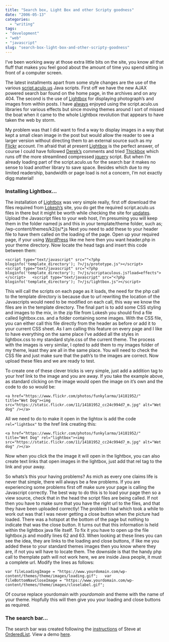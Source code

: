 ```yaml
---
title: "Search box, Light Box and other Scripty goodness"
date: "2006-05-13"
categories:
  - "writing"
tags:
- "development"
- "web"
- "javascript"
slug: "search-box-light-box-and-other-scripty-goodness"
---
```


I’ve been working away at those extra little bits on the site, you know all that fluff that makes you feel good about the amount of time you spend sitting in front of a computer screen.

The latest installments apart from some style changes are the use of the various [script.aculo.us][1] Java scripts. First off we have the new AJAX powered search bar found on the home page, in the archives and on any 404. The second is the use of [Lightbox][2] for displaying photograph’s and images from within posts.
I have [always][3] enjoyed using the script.aculo.us libraries for various effects but since moving themes around I sort of missed the boat when it came to the whole Lightbox revolution that appears to have taken the web by storm.

My problem was that I did want to find a way to display images in a way that kept a small clean image in the post but would allow the reader to see a larger version without directing them to an external source such as my [Flickr][4] account. I’m afraid that at present [Lightbox][5] is the perfect answer, of course I could have followed [Derek’s][6] comments and tried [Thickbox][7] which runs off the more streamlined compressed [jquery][8] script. But when I’m already loading part of the script.aculo.us for the search bar it makes no sense to load another library to save space. Besides which due to my limited readership, bandwidth or page load is not a concern, I’m not exactly digg material!

### Installing Lightbox…

 <!-- [![Wet dog][image-1]][9] -->

The installation of [Lightbox][10] was very simple really, first off download the files required from [Lokesh’s][11] site, you do get the required script.aculo.us files in there but it might be worth while checking the site for [updates][12].
Upload the Javascript files to your web host, I’m presuming you will keep them in the folder named js and this in your template/theme folder, such as; /wp-content/themes/k2/js/\*.js
Next you need to add these to your header file to have them called on the loading of the page. Open up your required page, if your using [WordPress][13] like me here then you want header.php in your theme directory. Now locate the head tags and insert this code between them:

`<script type="text/javascript" src=""<?php bloginfo('template_directory'); ?>/js/prototype.js"></script>   <script type="text/javascript" src="<?php bloginfo('template_directory'); ?>/js/scriptaculous.js?load=effects"></script>   <script type="text/javascript" src="<?php bloginfo('template_directory'); ?>/js/lightbox.js"></script>`

This will call the scripts on each page as it loads, the need for the php call to the template directory is because due to url rewriting the location of the Javascripts would need to be modified on each call, this way we know the files are in the template directory.
The final part is to add some CSS styling and images to the mix, in the zip file from Lokesh you should find a file called lightbox.css. and a folder containing some images.
With the CSS file, you can either call this file directly from the header as before or add it to your current CSS sheet. As I am calling this feature on every page and I like to have everything on the same place I’ve added all the styles in lightbox.css to my standard style.css of the current theme.
The process with the images is very similar, I opted to add them to my images folder of my theme, least they are all in the same place. You will need to check the CSS file and just make sure that the path’s to the images are correct. Now upload these files and we are ready to test.

To create one of these clever tricks is very simple, just add a addition tag to your href link to the image and you are away. If you take the example above, as standard clicking on the image would open the image on it’s own and the code to do so would be:

`<a href="https://www.flickr.com/photos/funkylarma/14181952/" title="Wet Dog"><img src="https://static.flickr.com/11/14181952_cc24c994d7_m.jpg" alt="Wet dog" /></a>`

All we need to do to make it open in the lightox is add the code `rel="lightbox"` to the href link creating this:

`<a href="https://www.flickr.com/photos/funkylarma/14181952/" title="Wet Dog" rel="lightbox"><img src="https://static.flickr.com/11/14181952_cc24c994d7_m.jpg" alt="Wet dog" /></a>`

Now when you click the the image it will open in the lightbox, you can also create text links that open images in the lightbox, just add that rel tag to the link and your away.

So whats’s this your having problems? As mich as every one claims life is never that simple, there will always be a few problems. If you are experiencing some problems first off make sure your page is calling the Javascript correctly. The best way to do this is to load your page then so a view source, check that in the head the script files are being called. If not then you have to make sure that you have the right url to the files, and that they have been uploaded correctly!
The problem I had which took a while to work out was that I was never getting a close button when the picture had loaded. There was a hotspot at the bottom of the page but nothing to indicate that was the close button. It turns out that this information is held within the lightbox java file itself. To fix it you have to open up the file lightbox.js and modify lines 62 and 63.
When looking at these lines you can see the idea, they are links to the loading and close buttons, if like me you added these to your standard themes images then you know where they are, if not you will have to locate them. The downside is that the handy php call to themplate path will not work here, we are inside Java people, it must a complete url. Modify the lines as follows:

`var fileLoadingImage = "https://www.yourdomain.com/wp-content/themes/theme/images/loading.gif";   var fileBottomNavCloseImage = "https://www.yourdomain.com/wp-content/themes/theme/images/closelabel.gif";`

Of course replace yourdomain with _yourdomain_ and theme with the name of your theme. Hopfully this will then give you your loading and close buttons as required.

### The search bar…

The search bar was created following the [instructions][14] of Steve at [OrderedList][15]. View a demo [here][16].

[1]:	https://script.aculo.us/
[2]:	https://www.huddletogether.com/projects/lightbox2/
[3]:	https://adamchamberlin.info/2005/11/ajaxy-sidebar-menu-options/
[4]:	https://www.flickr.com/photos/funkylarma/
[5]:	https://www.huddletogether.com/projects/lightbox2/
[6]:	https://5thirtyone.com/archives/233
[7]:	https://codylindley.com/Javascript/257/thickbox-one-box-to-rule-them-all
[8]:	https://jquery.com/
[9]:	https://www.flickr.com/photos/funkylarma/14181952/ "Photo Sharing"
[10]:	https://www.huddletogether.com/projects/lightbox2/
[11]:	https://www.huddletogether.com/
[12]:	https://script.aculo.us/downloads
[13]:	https://www.wordpress.org
[14]:	https://orderedlist.com/articles/howto-animated-live-search/
[15]:	https://orderedlist.com/
[16]:	https://orderedlist.com/demos/livesearch/

[image-1]:	/images/14181952_cc24c994d7_m.jpg
